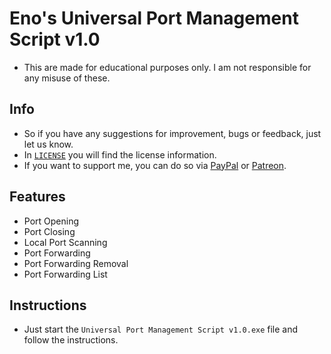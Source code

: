 # Eno's Universal Port Management Script v1.0
- This are made for educational purposes only. I am not responsible for any misuse of these.

## Info
- So if you have any suggestions for improvement, bugs or feedback, just let us know.
- In [`LICENSE`](https://github.com/3n3scan/universal-port-management-script/blob/main/LICENSE) you will find the license information.
- If you want to support me, you can do so via [PayPal](https://paypal.me/enescaneryalcin) or [Patreon](https://www.patreon.com/3n3scan).

## Features
+ Port Opening
+ Port Closing
+ Local Port Scanning
+ Port Forwarding
+ Port Forwarding Removal
+ Port Forwarding List

## Instructions
- Just start the `Universal Port Management Script v1.0.exe` file and follow the instructions.

